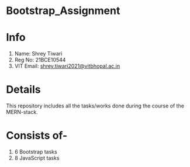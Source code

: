 # Bootstrap_Assignment
# Info
1. Name: Shrey Tiwari
2. Reg No: 21BCE10544
3. VIT Email: shrey.tiwari2021@vitbhopal.ac.in
# Details
This repository includes all the tasks/works done during the course of the MERN-stack.
# Consists of-
1. 6 Bootstrap tasks
2. 8 JavaScript tasks
